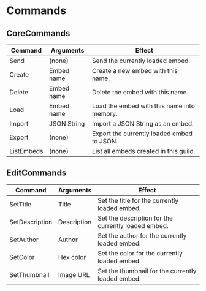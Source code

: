 # Commands

## CoreCommands

| Command    | Arguments    | Effect                                    |
| ------     | ------       | ------                                    |
| Send       | (none)       | Send the currently loaded embed.          |
| Create     | Embed name   | Create a new embed with this name.        |
| Delete     | Embed name   | Delete the embed with this name.          |
| Load       | Embed name   | Load the embed with this name into memory.|
| Import     | JSON String  | Import a JSON String as an embed.         |
| Export     | (none)       | Export the currently loaded embed to JSON.|
| ListEmbeds | (none)       | List all embeds created in this guild.    |

## EditCommands
| Command        | Arguments   | Effect                                              |
| ------         | ------      | ------                                              |
| SetTitle       | Title       | Set the title for the currently loaded embed.       |
| SetDescription | Description | Set the description for the currently loaded embed. |
| SetAuthor      | Author      | Set the author for the currently loaded embed.      |
| SetColor       | Hex color   | Set the color for the currently loaded embed.       |
| SetThumbnail   | Image URL   | Set the thumbnail for the currently loaded embed.   |
